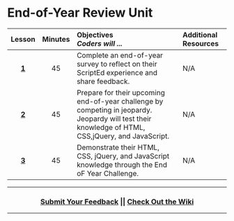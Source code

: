 # End-of-Year Review Unit

|Lesson|Minutes|Objectives <br> *Coders will ...*|Additional Resources|
|:-------:|:-------:|:-------|:-------|
|[**1**]()|45| Complete an end-of-year survey to reflect on their ScriptEd experience and share feedback.|N/A|
|[**2**]()|45| Prepare for their upcoming end-of-year challenge by competing in jeopardy. Jeopardy will test their knowledge of HTML, CSS,jQuery, and JavaScript.|N/A|
|[**3**]()|45| Demonstrate their HTML, CSS, jQuery, and JavaScript knowledge through the End oF Year Challenge.|N/A|



----
<h3 align="center"><a href="https://docs.google.com/forms/d/e/1FAIpQLSeLpI-m6UKvIxk97F8R1iidFRaYXJ3dfcUuIjx2Pz0WMfO1SA/viewform">Submit Your Feedback</a> || <a href="https://github.com/ScriptEdcurriculum/curriculum18-19/wiki">Check Out the Wiki</a> </h3>

----

